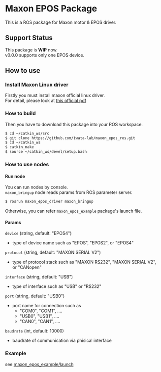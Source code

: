 # Maxon EPOS Package

This is a ROS package for Maxon motor & EPOS driver.

## Support Status
This package is **WIP** now.<br/>
v0.0.0 supports only one EPOS device.

## How to use

### Install Maxon Linux driver
Firstly you must install maxon official linux driver.<br/>
For detail, please look at [this official pdf](http://academy.maxonjapan.co.jp/wp-content/uploads/manual/epos/EPOS_Command_Library.pdf)

### How to build
Then you have to download this package into your ROS workspace.
```bash
$ cd ~/catkin_ws/src
$ git clone https://github.com/iwata-lab/maxon_epos_ros.git
$ cd ~/catkin_ws
$ catkin_make
$ source ~/catkin_ws/devel/setup.bash
```
### How to use nodes

#### Run node
You can run nodes by console.<br/>
`maxon_bringup` node reads params from ROS parameter server.
```bash
$ rosrun maxon_epos_driver maxon_bringup
```

Otherwise, you can refer `maxon_epos_example` package's launch file.

#### Params

`device` (string, default: "EPOS4")

- type of device name such as "EPOS", "EPOS2", or "EPOS4"

`protocol` (string, default: "MAXON SERIAL V2")

- type of protocol stack such as "MAXON RS232", "MAXON SERIAL V2", or "CANopen"

`interface` (string, default: "USB")

- type of interface such as "USB" or "RS232"

`port` (string, default: "USB0")

- port name for connection such as
    - "COM0", "COM1", ....
    - "USB0", "USB1", ....
    - "CAN0", "CAN1", ....

`baudrate` (int, default: 10000)

- baudrate of communication via phisical interface


### Example

see [maxon_epos_example/launch](maxon_epos_example/launch)

